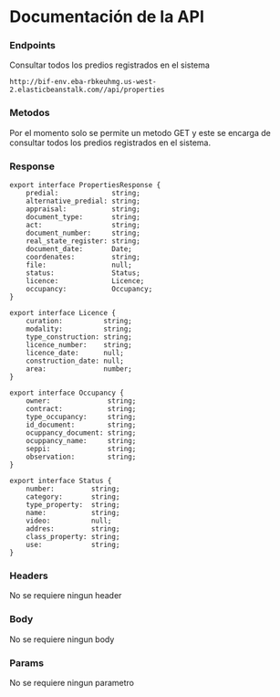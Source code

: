 # Documentación de la API

### Endpoints
Consultar todos los predios registrados en el sistema
```
http://bif-env.eba-rbkeuhmg.us-west-2.elasticbeanstalk.com//api/properties
```

### Metodos
Por el momento solo se permite un metodo GET y este se encarga de consultar todos los predios registrados en el sistema.

### Response
```
export interface PropertiesResponse {
    predial:             string;
    alternative_predial: string;
    appraisal:           string;
    document_type:       string;
    act:                 string;
    document_number:     string;
    real_state_register: string;
    document_date:       Date;
    coordenates:         string;
    file:                null;
    status:              Status;
    licence:             Licence;
    occupancy:           Occupancy;
}

export interface Licence {
    curation:          string;
    modality:          string;
    type_construction: string;
    licence_number:    string;
    licence_date:      null;
    construction_date: null;
    area:              number;
}

export interface Occupancy {
    owner:              string;
    contract:           string;
    type_occupancy:     string;
    id_document:        string;
    ocuppancy_document: string;
    ocuppancy_name:     string;
    seppi:              string;
    observation:        string;
}

export interface Status {
    number:         string;
    category:       string;
    type_property:  string;
    name:           string;
    video:          null;
    addres:         string;
    class_property: string;
    use:            string;
}

```

### Headers
No se requiere ningun header

### Body
No se requiere ningun body

### Params
No se requiere ningun parametro
